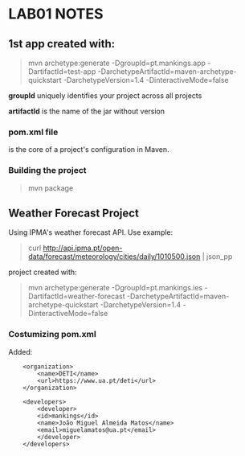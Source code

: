 # LAB01 NOTES

## 1st app created with:
> mvn archetype:generate -DgroupId=pt.mankings.app -DartifactId=test-app -DarchetypeArtifactId=maven-archetype-quickstart -DarchetypeVersion=1.4 -DinteractiveMode=false

**groupId** uniquely identifies your project across all projects

**artifactId** is the name of the jar without version


### pom.xml file
is the core of a project's configuration in Maven.


### Building the project
> mvn package

## Weather Forecast Project
Using IPMA's weather forecast API. Use example:
> curl http://api.ipma.pt/open-data/forecast/meteorology/cities/daily/1010500.json | json_pp

project created with:
> mvn archetype:generate -DgroupId=pt.mankings.ies -DartifactId=weather-forecast -DarchetypeArtifactId=maven-archetype-quickstart -DarchetypeVersion=1.4 -DinteractiveMode=false

### Costumizing pom.xml
Added:
```
    <organization>
        <name>DETI</name>
        <url>https://www.ua.pt/deti</url>
    </organization>

    <developers>
        <developer>
        <id>mankings</id>
        <name>João Miguel Almeida Matos</name>
        <email>miguelamatos@ua.pt</email>
        </developer>
    </developers>
```